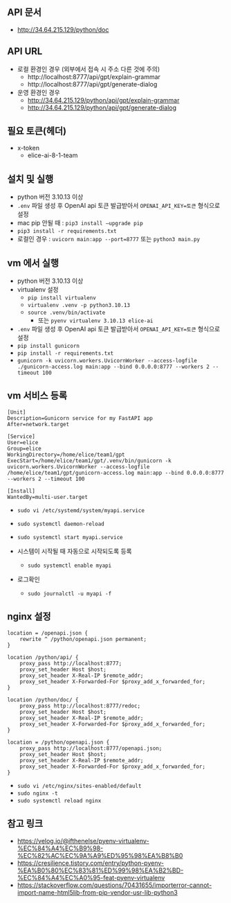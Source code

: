 ## API 문서

- http://34.64.215.129/python/doc

## API URL

- 로컬 환경인 경우 (외부에서 접속 시 주소 다른 것에 주의)
  - http://localhost:8777/api/gpt/explain-grammar
  - http://localhost:8777/api/gpt/generate-dialog
- 운영 환경인 경우
  - http://34.64.215.129/python/api/gpt/explain-grammar
  - http://34.64.215.129/python/api/gpt/generate-dialog

## 필요 토큰(헤더)

- x-token
  - elice-ai-8-1-team

## 설치 및 실행
- python 버전 3.10.13 이상
- `.env` 파일 생성 후 OpenAI api 토큰 발급받아서 `OPENAI_API_KEY=토큰` 형식으로 설정
- mac pip 안될 때 : `pip3 install —upgrade pip`
- `pip3 install -r requirements.txt`
- 로컬인 경우 : `uvicorn main:app --port=8777` 또는 `python3 main.py`

## vm 에서 실행
- python 버전 3.10.13 이상
- virtualenv  설정
  - `pip install virtualenv`
  - `virtualenv .venv -p python3.10.13`
  - `source .venv/bin/activate`
    - 또는 `pyenv virtualenv 3.10.13 elice-ai`
- `.env` 파일 생성 후 OpenAI api 토큰 발급받아서 `OPENAI_API_KEY=토큰` 형식으로 설정
- `pip install gunicorn`
- `pip install -r requirements.txt`
- `gunicorn -k uvicorn.workers.UvicornWorker --access-logfile ./gunicorn-access.log main:app --bind 0.0.0.0:8777 --workers 2 --timeout 100`

## vm 서비스 등록
```
[Unit]
Description=Gunicorn service for my FastAPI app
After=network.target

[Service]
User=elice
Group=elice
WorkingDirectory=/home/elice/team1/gpt
ExecStart=/home/elice/team1/gpt/.venv/bin/gunicorn -k uvicorn.workers.UvicornWorker --access-logfile /home/elice/team1/gpt/gunicorn-access.log main:app --bind 0.0.0.0:8777 --workers 2 --timeout 100

[Install]
WantedBy=multi-user.target
```

- `sudo vi /etc/systemd/system/myapi.service`
- `sudo systemctl daemon-reload`
- `sudo systemctl start myapi.service`

- 시스템이 시작될 때 자동으로 시작되도록 등록
  - `sudo systemctl enable myapi`
- 로그확인
  - `sudo journalctl -u myapi -f`

## nginx 설정
```
location = /openapi.json {
    rewrite ^ /python/openapi.json permanent;
}

location /python/api/ {
    proxy_pass http://localhost:8777;
    proxy_set_header Host $host;
    proxy_set_header X-Real-IP $remote_addr;
    proxy_set_header X-Forwarded-For $proxy_add_x_forwarded_for;
}

location /python/doc/ {
    proxy_pass http://localhost:8777/redoc;
    proxy_set_header Host $host;
    proxy_set_header X-Real-IP $remote_addr;
    proxy_set_header X-Forwarded-For $proxy_add_x_forwarded_for;
}

location = /python/openapi.json {
    proxy_pass http://localhost:8777/openapi.json;
    proxy_set_header Host $host;
    proxy_set_header X-Real-IP $remote_addr;
    proxy_set_header X-Forwarded-For $proxy_add_x_forwarded_for;
}
```
- `sudo vi /etc/nginx/sites-enabled/default`
- `sudo nginx -t `
- `sudo systemctl reload nginx`

## 참고 링크
- https://velog.io/@ifthenelse/pyenv-virtualenv-%EC%84%A4%EC%B9%98-%EC%82%AC%EC%9A%A9%ED%95%98%EA%B8%B0
- https://cresilience.tistory.com/entry/python-pyenv-%EA%B0%80%EC%83%81%ED%99%98%EA%B2%BD-%EC%84%A4%EC%A0%95-feat-pyenv-virtualenv
- https://stackoverflow.com/questions/70431655/importerror-cannot-import-name-html5lib-from-pip-vendor-usr-lib-python3
